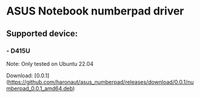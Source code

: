 # ASUS Notebook numberpad driver

## Supported device:

### - D415U

Note: Only tested on Ubuntu 22.04

Download: [0.0.1] (https://github.com/haronaut/asus_numberpad/releases/download/0.0.1/numberpad_0.0.1_amd64.deb)
